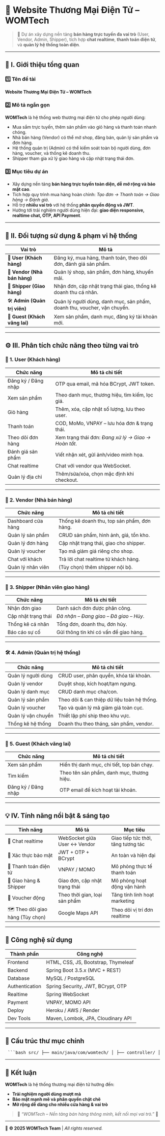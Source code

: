 # 🛒 Website Thương Mại Điện Tử – **WOMTech**

> 🚀 Dự án xây dựng nền tảng **bán hàng trực tuyến đa vai trò** (User, Vendor, Admin, Shipper), tích hợp **chat realtime**, **thanh toán điện tử**, và **quản lý hệ thống toàn diện**.

---

## 🧭 I. Giới thiệu tổng quan

### **1️⃣ Tên đề tài**
**Website Thương Mại Điện Tử – WOMTech**

### **2️⃣ Mô tả ngắn gọn**
**WOMTech** là hệ thống web thương mại điện tử cho phép người dùng:
- Mua sắm trực tuyến, thêm sản phẩm vào giỏ hàng và thanh toán nhanh chóng.  
- Nhà bán hàng (Vendor) có thể mở shop, đăng bán, quản lý sản phẩm và đơn hàng.  
- Hệ thống quản trị (Admin) có thể kiểm soát toàn bộ người dùng, đơn hàng, voucher, và thống kê doanh thu.  
- Shipper tham gia xử lý giao hàng và cập nhật trạng thái đơn.

### **3️⃣ Mục tiêu dự án**
- Xây dựng nền tảng **bán hàng trực tuyến toàn diện, dễ mở rộng và bảo mật cao**.  
- Tích hợp quy trình mua hàng hoàn chỉnh: *Tạo đơn → Thanh toán → Giao hàng → Đánh giá*.  
- Hỗ trợ **nhiều vai trò** với hệ thống **phân quyền động và JWT**.  
- Hướng tới trải nghiệm người dùng hiện đại: **giao diện responsive, realtime chat, OTP, API Payment**.

---

## 👥 II. Đối tượng sử dụng & phạm vi hệ thống

| **Vai trò** | **Mô tả** |
|--------------|-----------|
| 👤 **User (Khách hàng)** | Đăng ký, mua hàng, thanh toán, theo dõi đơn, đánh giá sản phẩm. |
| 🏬 **Vendor (Nhà bán hàng)** | Quản lý shop, sản phẩm, đơn hàng, khuyến mãi. |
| 🚚 **Shipper (Giao hàng)** | Nhận đơn, cập nhật trạng thái giao, thống kê doanh thu cá nhân. |
| 🛠 **Admin (Quản trị viên)** | Quản lý người dùng, danh mục, sản phẩm, doanh thu, voucher, vận chuyển. |
| 👀 **Guest (Khách vãng lai)** | Xem sản phẩm, danh mục, đăng ký tài khoản mới. |

---

## ⚙️ III. Phân tích chức năng theo từng vai trò

### 👤 **1. User (Khách hàng)**
| **Chức năng** | **Mô tả chi tiết** |
|----------------|--------------------|
| Đăng ký / Đăng nhập | OTP qua email, mã hóa BCrypt, JWT token. |
| Xem sản phẩm | Theo danh mục, thương hiệu, tìm kiếm, lọc giá. |
| Giỏ hàng | Thêm, xóa, cập nhật số lượng, lưu theo user. |
| Thanh toán | COD, MoMo, VNPAY – lưu hóa đơn & trạng thái. |
| Theo dõi đơn hàng | Xem trạng thái đơn: *Đang xử lý → Giao → Hoàn tất*. |
| Đánh giá sản phẩm | Viết nhận xét, gửi ảnh/video minh họa. |
| Chat realtime | Chat với vendor qua WebSocket. |
| Quản lý địa chỉ | Thêm/sửa/xóa, chọn mặc định khi checkout. |

---

### 🏬 **2. Vendor (Nhà bán hàng)**
| **Chức năng** | **Mô tả chi tiết** |
|----------------|--------------------|
| Dashboard cửa hàng | Thống kê doanh thu, top sản phẩm, đơn hàng. |
| Quản lý sản phẩm | CRUD sản phẩm, hình ảnh, giá, tồn kho. |
| Quản lý đơn hàng | Cập nhật trạng thái, giao cho shipper. |
| Quản lý voucher | Tạo mã giảm giá riêng cho shop. |
| Chat với khách | Trả lời chat realtime từ khách hàng. |
| Quản lý nhân viên | (Tùy chọn) thêm shipper nội bộ. |

---

### 🚚 **3. Shipper (Nhân viên giao hàng)**
| **Chức năng** | **Mô tả chi tiết** |
|----------------|--------------------|
| Nhận đơn giao | Danh sách đơn được phân công. |
| Cập nhật trạng thái | *Đã nhận – Đang giao – Đã giao – Hủy*. |
| Thống kê cá nhân | Tổng đơn, doanh thu, đơn hủy. |
| Báo cáo sự cố | Gửi thông tin khi có vấn đề giao hàng. |

---

### 🛠 **4. Admin (Quản trị hệ thống)**
| **Chức năng** | **Mô tả chi tiết** |
|----------------|--------------------|
| Quản lý người dùng | CRUD user, phân quyền, khóa tài khoản. |
| Quản lý vendor | Duyệt shop, kích hoạt/tạm ngưng. |
| Quản lý danh mục | CRUD danh mục cha/con. |
| Quản lý sản phẩm | Theo dõi & can thiệp dữ liệu toàn hệ thống. |
| Quản lý voucher | Tạo và quản lý mã giảm giá toàn cục. |
| Quản lý vận chuyển | Thiết lập phí ship theo khu vực. |
| Thống kê hệ thống | Doanh thu theo tháng, sản phẩm, vendor. |

---

### 👀 **5. Guest (Khách vãng lai)**
| **Chức năng** | **Mô tả chi tiết** |
|----------------|--------------------|
| Xem sản phẩm | Hiển thị danh mục, chi tiết, top bán chạy. |
| Tìm kiếm | Theo tên sản phẩm, danh mục, thương hiệu. |
| Đăng ký / Đăng nhập | OTP email để kích hoạt tài khoản. |

---

## 💡 IV. Tính năng nổi bật & sáng tạo

| **Tính năng** | **Mô tả** | **Mục tiêu** |
|----------------|------------|---------------|
| 💬 Chat realtime | WebSocket giữa User ↔ Vendor | Giao tiếp tức thời, tăng tương tác |
| 🔐 Xác thực bảo mật | JWT + OTP + BCrypt | An toàn và hiện đại |
| 💸 Thanh toán điện tử | VNPAY / MOMO | Mô phỏng thực tế thanh toán |
| 🚚 Giao hàng & Shipper | Giao đơn, cập nhật trạng thái | Mô phỏng hoạt động vận hành |
| 🧾 Voucher động | Theo thời gian, loại sản phẩm | Tăng tính linh hoạt marketing |
| 🗺 Theo dõi giao hàng (Tùy chọn) | Google Maps API | Theo dõi vị trí đơn realtime |

---

## 🧱 Công nghệ sử dụng

| **Thành phần** | **Công nghệ** |
|----------------|---------------|
| Frontend | HTML, CSS, JS, Bootstrap, Thymeleaf |
| Backend | Spring Boot 3.5.x (MVC + REST) |
| Database | MySQL / PostgreSQL |
| Authentication | Spring Security, JWT, BCrypt, OTP |
| Realtime | Spring WebSocket |
| Payment | VNPAY, MOMO API |
| Deploy | Heroku / AWS / Render |
| Dev Tools | Maven, Lombok, JPA, Cloudinary API |

---

## 📂 Cấu trúc thư mục chính

<pre> ```bash src/ ├── main/java/com/womtech/ │ ├── controller/ │ ├── dto/ │ ├── entity/ │ ├── repository/ │ ├── service/ │ ├── config/ │ ├── util/ │ └── security/ └── resources/ ├── templates/ ├── static/ ├── application.yml └── email-templates/ ``` </pre>

---

## 🏁 Kết luận

**WOMTech** là hệ thống thương mại điện tử hướng đến:
- **Trải nghiệm người dùng mượt mà**  
- **Bảo mật mạnh mẽ và phân quyền chặt chẽ**  
- **Mở rộng dễ dàng cho nhiều cửa hàng & vai trò**  

> 🧾 *“WOMTech – Nền tảng bán hàng thông minh, kết nối mọi vai trò.”* 🚀  

---

📌 **© 2025 WOMTech Team** | *All rights reserved.*
